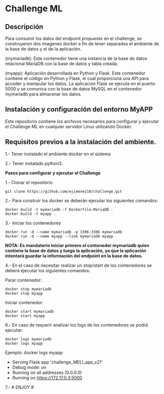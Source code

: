 # Challenge ML

## Descripción ##

Para consumir los datos del endpoint propuesto en el challenge, se construyeron dos imagenes docker a fin de tener separados el ambiente de la base de datos y el de la aplicación.


(mymariadb): Este contenedor tiene una instancia de la base de datos relacional MariaDB con la base de datos y tabla creada. 

(myapp): Aplicación desarrollada en Python y Flask. Este contenedor contiene el código en Python y Flask, el cual proporciona una API para acceder y manipular los datos. La aplicación Flask se ejecuta en el puerto 5000 y se comunica con la base de datos MySQL en el contenedor mymariadb para almacenar los datos. 

## **Instalación y configuración del entorno MyAPP** ##

Este repositorio contiene los archivos necesarios para configurar y ejecutar el Challenge ML en cualquier servidor Linux utilizando Docker. 

## Requisitos previos a la instalación del ambiente. ##

1.- Tener instalado el ambiente docker en el sistema

2.- Tener instalado python3.



**Pasos para configurar y ejecutar el Challenge**


1.- Clonar el repositorio

    git clone https://github.com/wjimenez10/challenge.git


2.- Para construir los docker se deberán ejecutar los siguientes comandos:
   
    docker build -t mymariadb -f Dockerfile-MariaDB .
    docker build -t myapp .


3.- Iniciar los contenedores

    docker run -d --name mymariadb -p 3306:3306 mymariadb
    docker run -d --name myapp --link mymariadb myapp

**NOTA: Es mandatorio iniciar primero el contenedor mymariadb quien contiene la base de datos y luego la aplicación, ya que la aplicación intentará guardar la información del endpoint en la base de datos.**


4.- En el caso de necesitar realizar un stop/start de los contenedores se deberá ejecutar los siguientes comandos:

Parar contenedor:

    docker stop mymariadb 
    docker stop myapp

Iniciar contenedor:

    docker start mymariadb
    docker start myapp

6.- En caso de requerir analizar los logs de los contenedores se podrá ejecutar:

    docker logs mymariadb
    docker logs myapp

Ejemplo:   docker logs myapp

 * Serving Flask app 'challenge_MELI_app_v21'
 * Debug mode: on
 * Running on all addresses (0.0.0.0)
 * Running on https://172.17.0.3:5000


7.-  # ENJOY #
